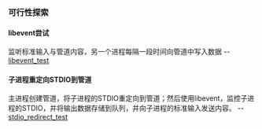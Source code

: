 
### 可行性探索

#### libevent尝试

监听标准输入与管道内容，另一个进程每隔一段时间向管道中写入数据 -- [libevent_test](libevent_test/main.c)

#### 子进程重定向STDIO到管道
 
主进程创建管道，将子进程的STDIO重定向到管道；然后使用libevent，监控子进程的STDIO，并将输出数据存储到队列，并向子进程的标准输入发送内容。 -- [stdio_redirect_test](stdio_redirect_test/main.c)

